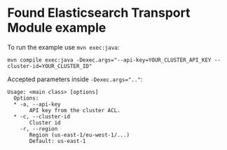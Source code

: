 # Found Elasticsearch Transport Module example

To run the example use ``mvn exec:java``:

    mvn compile exec:java -Dexec.args="--api-key=YOUR_CLUSTER_API_KEY --cluster-id=YOUR_CLUSTER_ID"

Accepted parameters inside ``-Dexec.args=".."``:

    Usage: <main class> [options]
      Options:
      * -a, --api-key
           API key from the cluster ACL.
      * -c, --cluster-id
           Cluster id
        -r, --region
           Region (us-east-1/eu-west-1/...)
           Default: us-east-1